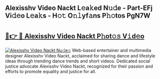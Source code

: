 ## Alexisshv Video Nackt L𝚎a𝚔ed N𝚞𝚍e - Part-EFj Vi𝚍𝚎o L𝚎a𝚔s - H𝚘𝚝 O𝚗𝚕yf𝚊ns P𝚑𝚘tos PgN7W

# <h2><a href="http://kfbawub.oniu.top/?m=Alexisshv+Video+Nackt">🔗👉 🔴 Alexisshv Video Nackt P𝚑ot𝚘𝚜 V𝚒d𝚎o</a></h2>

[![Alexisshv Video Nackt Nu𝚍e𝚜](https://i.imgur.com/0qMVB7G.gif)](http://kfbawub.oniu.top/?m=Alexisshv+Video+Nackt)
Web-based entertainer and multimedia designer Alexisshv Video Nackt, acclaimed for sharing dance and lifestyle ideas through trending dance trends and short videos. Dedicated social justice advocate Alexisshv Video Nackt, recognized for their passion and efforts to promote equality and justice for all.  
